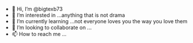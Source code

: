 - 👋 Hi, I’m @bigtexb73
- 👀 I’m interested in ...anything that is not drama 
- 🌱 I’m currently learning ...not everyone loves you the way you love them 
- 💞️ I’m looking to collaborate on ...
- 📫 How to reach me ...

<!---
bigtexb73/bigtexb73 is a ✨ special ✨ repository because its `README.md` (this file) appears on your GitHub profile.
You can click the Preview link to take a look at your changes.
--->
